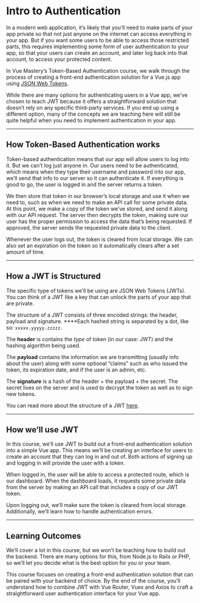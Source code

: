 Intro to Authentication
=======================

In a modern web application, it’s likely that you’ll need to make parts of your app private so that not just anyone on the internet can access everything in your app. But if you want some users to be able to access those restricted parts, this requires implementing some form of user authentication to your app, so that your users can create an account, and later log back into that account, to access your protected content.

In Vue Mastery’s Token-Based Authentication course, we walk through the process of creating a front-end authentication solution for a Vue.js app using [JSON Web Tokens](https://jwt.io/).

While there are many options for authenticating users in a Vue app, we’ve chosen to teach JWT because it offers a straightforward solution that doesn’t rely on any specific third-party services. If you end up using a different option, many of the concepts we are teaching here will still be quite helpful when you need to implement authentication in your app.

* * *

How Token-Based Authentication works
------------------------------------

Token-based authentication means that our app will allow users to log into it. But we can’t log just anyone in. Our users need to be authenticated, which means when they type their username and password into our app, we’ll send that info to our server so it can authenticate it. If everything is good to go, the user is logged in and the server returns a token.

We then store that token in our browser’s local storage and use it when we need to, such as when we need to make an API call for some private data. At this point, we make a copy of the token we’ve stored, and send it along with our API request. The server then decrypts the token, making sure our user has the proper permission to access the data that’s being requested. If approved, the server sends the requested private data to the client.

Whenever the user logs out, the token is cleared from local storage. We can also set an expiration on the token so it automatically clears after a set amount of time.

* * *

How a JWT is Structured
-----------------------

The specific type of tokens we’ll be using are JSON Web Tokens (JWTs). You can think of a JWT like a key that can unlock the parts of your app that are private.

The structure of a JWT consists of three encoded strings: the header, payload and signature. \*\*\*\*Each hashed string is separated by a dot, like so: `xxxxx.yyyyy.zzzzz`.

The **header** is contains the _type_ of token (in our case: JWT) and the hashing algorithm being used.

The **payload** contains the information we are transmitting (usually info about the user) along with some optional “claims” such as who issued the token, its expiration date, and if the user is an admin, etc.

The **signature** is a hash of the header + the payload + the secret. The secret lives on the server and is used to decrypt the token as well as to sign new tokens.

You can read more about the structure of a JWT [here](https://jwt.io/introduction/).

* * *

How we’ll use JWT
-----------------

In this course, we’ll use JWT to build out a front-end authentication solution into a simple Vue app. This means we’ll be creating an interface for users to create an account that they can log in and out of. Both actions of signing up and logging in will provide the user with a token.

When logged in, the user will be able to access a protected route, which is our dashboard. When the dashboard loads, it requests some private data from the server by making an API call that includes a copy of our JWT token.

Upon logging out, we’ll make sure the token is cleared from local storage. Additionally, we’ll learn how to handle authentication errors.

* * *

Learning Outcomes
-----------------

We’ll cover a lot in this course, but we won’t be teaching how to build out the backend. There are many options for this, from Node.js to Rails or PHP, so we’ll let you decide what is the best option for you or your team.

This course focuses on creating a front-end authentication solution that can be paired with your backend of choice. By the end of the course, you’ll understand how to combine JWT with Vue Router, Vuex and Axios to craft a straightforward user authentication interface for your Vue app.

